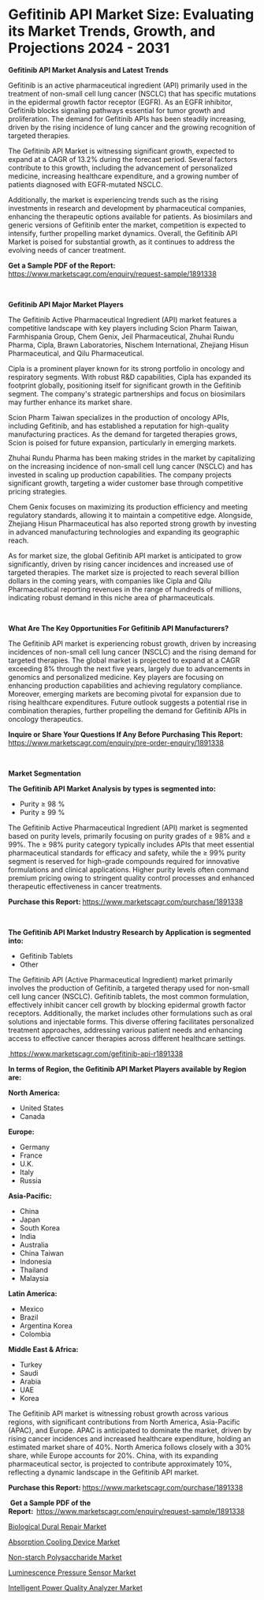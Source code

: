 <p><h1>Gefitinib API Market Size: Evaluating its Market Trends, Growth, and Projections 2024 - 2031</h1></p><p><strong>Gefitinib API Market Analysis and Latest Trends</strong></p>
<p><p>Gefitinib is an active pharmaceutical ingredient (API) primarily used in the treatment of non-small cell lung cancer (NSCLC) that has specific mutations in the epidermal growth factor receptor (EGFR). As an EGFR inhibitor, Gefitinib blocks signaling pathways essential for tumor growth and proliferation. The demand for Gefitinib APIs has been steadily increasing, driven by the rising incidence of lung cancer and the growing recognition of targeted therapies.</p><p>The Gefitinib API Market is witnessing significant growth, expected to expand at a CAGR of 13.2% during the forecast period. Several factors contribute to this growth, including the advancement of personalized medicine, increasing healthcare expenditure, and a growing number of patients diagnosed with EGFR-mutated NSCLC. </p><p>Additionally, the market is experiencing trends such as the rising investments in research and development by pharmaceutical companies, enhancing the therapeutic options available for patients. As biosimilars and generic versions of Gefitinib enter the market, competition is expected to intensify, further propelling market dynamics. Overall, the Gefitinib API Market is poised for substantial growth, as it continues to address the evolving needs of cancer treatment.</p></p>
<p><strong>Get a Sample PDF of the Report:&nbsp;</strong> <a href="https://www.marketscagr.com/enquiry/request-sample/1891338?utm_campaign=1802&utm_medium=2&utm_source=Github&utm_content=ia&utm_term=24102024&utm_id=gefitinib-api">https://www.marketscagr.com/enquiry/request-sample/1891338</a></p>
<p>&nbsp;</p>
<p><strong>Gefitinib API Major Market Players</strong></p>
<p><p>The Gefitinib Active Pharmaceutical Ingredient (API) market features a competitive landscape with key players including Scion Pharm Taiwan, Farmhispania Group, Chem Genix, Jeil Pharmaceutical, Zhuhai Rundu Pharma, Cipla, Brawn Laboratories, Nischem International, Zhejiang Hisun Pharmaceutical, and Qilu Pharmaceutical. </p><p>Cipla is a prominent player known for its strong portfolio in oncology and respiratory segments. With robust R&D capabilities, Cipla has expanded its footprint globally, positioning itself for significant growth in the Gefitinib segment. The company's strategic partnerships and focus on biosimilars may further enhance its market share.</p><p>Scion Pharm Taiwan specializes in the production of oncology APIs, including Gefitinib, and has established a reputation for high-quality manufacturing practices. As the demand for targeted therapies grows, Scion is poised for future expansion, particularly in emerging markets.</p><p>Zhuhai Rundu Pharma has been making strides in the market by capitalizing on the increasing incidence of non-small cell lung cancer (NSCLC) and has invested in scaling up production capabilities. The company projects significant growth, targeting a wider customer base through competitive pricing strategies.</p><p>Chem Genix focuses on maximizing its production efficiency and meeting regulatory standards, allowing it to maintain a competitive edge. Alongside, Zhejiang Hisun Pharmaceutical has also reported strong growth by investing in advanced manufacturing technologies and expanding its geographic reach.</p><p>As for market size, the global Gefitinib API market is anticipated to grow significantly, driven by rising cancer incidences and increased use of targeted therapies. The market size is projected to reach several billion dollars in the coming years, with companies like Cipla and Qilu Pharmaceutical reporting revenues in the range of hundreds of millions, indicating robust demand in this niche area of pharmaceuticals.</p></p>
<p>&nbsp;</p>
<p><strong>What Are The Key Opportunities For Gefitinib API Manufacturers?</strong></p>
<p><p>The Gefitinib API market is experiencing robust growth, driven by increasing incidences of non-small cell lung cancer (NSCLC) and the rising demand for targeted therapies. The global market is projected to expand at a CAGR exceeding 8% through the next five years, largely due to advancements in genomics and personalized medicine. Key players are focusing on enhancing production capabilities and achieving regulatory compliance. Moreover, emerging markets are becoming pivotal for expansion due to rising healthcare expenditures. Future outlook suggests a potential rise in combination therapies, further propelling the demand for Gefitinib APIs in oncology therapeutics.</p></p>
<p><strong>Inquire or Share Your Questions If Any Before Purchasing This Report:</strong> <a href="https://www.marketscagr.com/enquiry/pre-order-enquiry/1891338?utm_campaign=1802&utm_medium=2&utm_source=Github&utm_content=ia&utm_term=24102024&utm_id=gefitinib-api">https://www.marketscagr.com/enquiry/pre-order-enquiry/1891338</a></p>
<p>&nbsp;</p>
<p><strong>Market Segmentation</strong></p>
<p><strong>The Gefitinib API Market Analysis by types is segmented into:</strong></p>
<p><ul><li>Purity ≥ 98 %</li><li>Purity ≥ 99 %</li></ul></p>
<p><p>The Gefitinib Active Pharmaceutical Ingredient (API) market is segmented based on purity levels, primarily focusing on purity grades of ≥ 98% and ≥ 99%. The ≥ 98% purity category typically includes APIs that meet essential pharmaceutical standards for efficacy and safety, while the ≥ 99% purity segment is reserved for high-grade compounds required for innovative formulations and clinical applications. Higher purity levels often command premium pricing owing to stringent quality control processes and enhanced therapeutic effectiveness in cancer treatments.</p></p>
<p><strong>Purchase this Report:&nbsp;</strong><a href="https://www.marketscagr.com/purchase/1891338?utm_campaign=1802&utm_medium=2&utm_source=Github&utm_content=ia&utm_term=24102024&utm_id=gefitinib-api">https://www.marketscagr.com/purchase/1891338</a></p>
<p>&nbsp;</p>
<p><strong>The Gefitinib API Market Industry Research by Application is segmented into:</strong></p>
<p><ul><li>Gefitinib Tablets</li><li>Other</li></ul></p>
<p><p>The Gefitinib API (Active Pharmaceutical Ingredient) market primarily involves the production of Gefitinib, a targeted therapy used for non-small cell lung cancer (NSCLC). Gefitinib tablets, the most common formulation, effectively inhibit cancer cell growth by blocking epidermal growth factor receptors. Additionally, the market includes other formulations such as oral solutions and injectable forms. This diverse offering facilitates personalized treatment approaches, addressing various patient needs and enhancing access to effective cancer therapies across different healthcare settings.</p></p>
<p><a href="https://www.marketscagr.com/gefitinib-api-r1891338?utm_campaign=1802&utm_medium=2&utm_source=Github&utm_content=ia&utm_term=24102024&utm_id=gefitinib-api">&nbsp;https://www.marketscagr.com/gefitinib-api-r1891338</a></p>
<p><strong>In terms of Region, the Gefitinib API Market Players available by Region are:</strong></p>
<p>
    <p> <strong> North America: </strong>
        <ul>
            <li>United States</li>
            <li>Canada</li>
        </ul>
        </p> 
    <p> <strong> Europe: </strong>
        <ul>
            <li>Germany</li>
            <li>France</li>
            <li>U.K.</li>
            <li>Italy</li>
            <li>Russia</li>
        </ul>
        </p> 
    <p> <strong> Asia-Pacific: </strong>
        <ul>
            <li>China</li>
            <li>Japan</li>
            <li>South Korea</li>
            <li>India</li>
            <li>Australia</li>
            <li>China Taiwan</li>
            <li>Indonesia</li>
            <li>Thailand</li>
            <li>Malaysia</li>
        </ul>
        </p> 
    <p> <strong> Latin America: </strong>
        <ul>
            <li>Mexico</li>
            <li>Brazil</li>
            <li>Argentina Korea</li>
            <li>Colombia</li>
        </ul>
        </p> 
    <p> <strong> Middle East & Africa: </strong>
        <ul>
            <li>Turkey</li>
            <li>Saudi</li>
            <li>Arabia</li>
            <li>UAE</li>
            <li>Korea</li>
        </ul>
    </p>
    </p>
<p><p>The Gefitinib API market is witnessing robust growth across various regions, with significant contributions from North America, Asia-Pacific (APAC), and Europe. APAC is anticipated to dominate the market, driven by rising cancer incidences and increased healthcare expenditure, holding an estimated market share of 40%. North America follows closely with a 30% share, while Europe accounts for 20%. China, with its expanding pharmaceutical sector, is projected to contribute approximately 10%, reflecting a dynamic landscape in the Gefitinib API market.</p></p>
<p><strong>Purchase this Report: </strong><a href="https://www.marketscagr.com/purchase/1891338?utm_campaign=1802&utm_medium=2&utm_source=Github&utm_content=ia&utm_term=24102024&utm_id=gefitinib-api">https://www.marketscagr.com/purchase/1891338</a></p>
<p>&nbsp;<strong>Get a Sample PDF of the Report:&nbsp;&nbsp;</strong><a href="https://www.marketscagr.com/enquiry/request-sample/1891338?utm_campaign=1802&utm_medium=2&utm_source=Github&utm_content=ia&utm_term=24102024&utm_id=gefitinib-api">https://www.marketscagr.com/enquiry/request-sample/1891338</a></p>
<p><strong></strong></p>
<p><p><a href="https://github.com/SanjidaMahmud54/Market-Research-Report-List-1/blob/main/biological-dural-repair-market.md?utm_campaign=1802&utm_medium=2&utm_source=Github&utm_content=ia&utm_term=24102024&utm_id=gefitinib-api">Biological Dural Repair Market</a></p><p><a href="https://www.linkedin.com/pulse/absorption-cooling-device-market-investigation-industry-t6i4f?utm_campaign=1802&utm_medium=2&utm_source=Github&utm_content=ia&utm_term=24102024&utm_id=gefitinib-api">Absorption Cooling Device Market</a></p><p><a href="https://www.linkedin.com/pulse/evolution-non-starch-polysaccharide-market-key-shifts-from-5gewf?utm_campaign=1802&utm_medium=2&utm_source=Github&utm_content=ia&utm_term=24102024&utm_id=gefitinib-api">Non-starch Polysaccharide Market</a></p><p><a href="https://www.linkedin.com/pulse/insights-luminescence-pressure-sensor-market-size-which-expanding-anbdf?utm_campaign=1802&utm_medium=2&utm_source=Github&utm_content=ia&utm_term=24102024&utm_id=gefitinib-api">Luminescence Pressure Sensor Market</a></p><p><a href="https://www.linkedin.com/pulse/global-intelligent-power-quality-analyzer-market-share-growth-3pbvf?utm_campaign=1802&utm_medium=2&utm_source=Github&utm_content=ia&utm_term=24102024&utm_id=gefitinib-api">Intelligent Power Quality Analyzer Market</a></p></p>